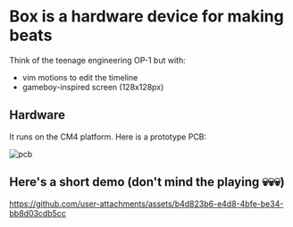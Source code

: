 # Box is a hardware device for making beats

Think of the teenage engineering OP-1 but with:
- vim motions to edit the timeline
- gameboy-inspired screen (128x128px)

## Hardware
It runs on the CM4 platform. Here is a prototype PCB:

![pcb](https://github.com/user-attachments/assets/6c4822d5-e8bc-466a-8dd5-2172cc44d392)

## Here's a short demo (don't mind the playing 💀💀💀)

https://github.com/user-attachments/assets/b4d823b6-e4d8-4bfe-be34-bb8d03cdb5cc
